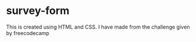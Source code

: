 # survey-form
This is created using HTML and CSS. I have made from the challenge given by freecodecamp

